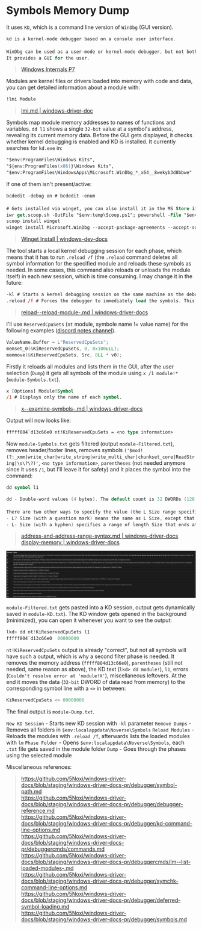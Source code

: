 # Symbols Memory Dump

It uses `KD`, which is a command line version of `WinDbg` (GUI version).
```c
kd is a kernel-mode debugger based on a console user interface.

WinDbg can be used as a user-mode or kernel-mode debugger, but not both at the same time.
It provides a GUI for the user.
```
> [Windows Internals P7](https://github.com/5Noxi/windows-books/releases)  

Modules are kernel files or drivers loaded into memory with code and data, you can get detailed information about a module with:
```ps
!lmi Module
```
> [lmi.md | windows-driver-doc](https://github.com/5Noxi/windows-driver-docs/blob/staging/windows-driver-docs-pr/debuggercmds/-lmi.md)  

Symbols map module memory addresses to names of functions and variables. `dd l1` shows a single `32-bit` value at a symbol's address, revealing its current memory data. Before the GUI gets displayed, it checks whether kernel debugging is enabled and KD is installed. It currently searches for `kd.exe` in:
```ps
"$env:ProgramFiles\Windows Kits",
"${env:ProgramFiles(x86)}\Windows Kits",
"$env:ProgramFiles\WindowsApps\Microsoft.WinDbg_*_x64__8wekyb3d8bbwe"
```
If one of them isn't present/active:
```ps
bcdedit -debug on # bcdedit -enum

# Gets installed via winget, you can also install it in the MS Store if you want to
iwr get.scoop.sh -OutFile "$env:temp\Scoop.ps1"; powershell -File "$env:temp\Scoop.ps1" -RunAsAdmin -Wait
scoop install winget
winget install Microsoft.WinDbg --accept-package-agreements --accept-source-agreements
```
> [Winget Install | windows-dev-docs](https://github.com/5Noxi/windows-dev-docs/blob/docs/hub/package-manager/winget/install.md)  

The tool starts a local kernel debugging session for each phase, which means that it has to run `.reload /f` (the `.reload` command deletes all symbol information for the specified module and reloads these symbols as needed. In some cases, this command also reloads or unloads the module itself) in each new session, which is time consuming. I may change it in the future:
```ps
-kl # Starts a kernel debugging session on the same machine as the debugger.
.reload /f # Forces the debugger to immediately load the symbols. This parameter overrides lazy symbol loading. For more information, see the following Remarks section.
```
> [reload--reload-module-.md | windows-driver-docs](https://github.com/5Noxi/windows-driver-docs/blob/staging/windows-driver-docs-pr/debuggercmds/-reload--reload-module-.md)  

I'll use `ReservedCpuSets` (`nt` module, symbole name != value name) for the following examples ([discord notes channel](https://discord.com/channels/836870260715028511/1397387718874501120/1397531587985543268)). 
```c
ValueName.Buffer = L"ReservedCpuSets";
memset_0(&KiReservedCpuSets, 0, 0x100uLL);
memmove(&KiReservedCpuSets, Src, 8LL * v0);
```
Firstly it reloads all modules and lists them in the GUI, after the user selection (`Dump`) it gets all symbols of the module using `x /1 module!*` (`module-Symbols.txt`).
```ps
x [Options] Module!Symbol
/1 # Displays only the name of each symbol.
```
> [x--examine-symbols-.md | windows-driver-docs](https://github.com/5Noxi/windows-driver-docs/blob/staging/windows-driver-docs-pr/debuggercmds/x--examine-symbols-.md)  

Output will now looks like:
```ps
fffff804`d13c66e0 nt!KiReservedCpuSets = <no type information>
```
Now `module-Symbols.txt` gets filtered (output `module-Filtered.txt`), removes header/footer lines, removes symbols `('$mod!(?:_xmm|write_char|write_string|write_multi_char|chunkset_core|ReadString|\s\?\?)'`, `<no type information>`, `parentheses` (not needed anymore since it uses `/1`, but I'll leave it for safety) and it places the symbol into the command:
```ps
dd symbol l1
```
```c
dd - Double-word values (4 bytes). The default count is 32 DWORDs (128 bytes).

There are two other ways to specify the value (the L Size range specifier):
- L? Size (with a question mark) means the same as L Size, except that L? Size removes the debugger's automatic range limit. Typically, there is a range limit of 256 MB, because larger ranges are typographic errors. If you want to specify a range that is larger than 256 MB, you must use the L? Size syntax.
- L- Size (with a hyphen) specifies a range of length Size that ends at the given address. For example, 80000000 L20 specifies the range from 0x80000000 through 0x8000001F, and 80000000 L-20 specifies the range from 0x7FFFFFE0 through 0x7FFFFFFF. // l1 = display one unit of data at the specified address
```
> [address-and-address-range-syntax.md | windows-driver-docs](https://github.com/5Noxi/windows-driver-docs/blob/staging/windows-driver-docs-pr/debuggercmds/address-and-address-range-syntax.md)  
> [display-memory | windows-driver-docs](https://github.com/5Noxi/windows-driver-docs/blob/staging/windows-driver-docs-pr/debuggercmds/d--da--db--dc--dd--dd--df--dp--dq--du--dw--dw--dyb--dyd--display-memor.md)  

![dismem](https://github.com/5Noxi/sym-mem-dump/blob/main/dismem.png?raw=true)

`module-Filtered.txt` gets pasted into a KD session, output gets dynamically saved in `module-KD.txt`). The KD window gets opened in the background (minimized), you can open it whenever you want to see the output:
```c
lkd> dd nt!KiReservedCpuSets l1
fffff804`d13c66e0  00000000
```
`nt!KiReservedCpuSets` output is already "correct", but not all symbols will have such a output, which is why a second filter phase is needed. It removes the memory address (`fffff804d13c66e0`), `parentheses` (still not needed, same reason as above), the KD text (`lkd> dd module!`), `l1`, errors (`Couldn't resolve error at 'module!X'`), miscellaneous leftovers. At the end it moves the data (`32-bit` DWORD of data read from memory) to the corresponding symbol line with a `<>` in between:
```c
KiReservedCpuSets <> 00000000
```
The final output is `module-Dump.txt`.

`New KD Session` - Starts new KD session with `-kl` parameter
`Remove Dumps` - Removes all folders in `$env:localappdata\Noverse\Symbols`
`Reload Modules` - Reloads the modules with `.reload /f`, afterwards lists the loaded modules with `lm`
`Phase Folder` - Opens `$env:localappdata\Noverse\Symbols`, each `.txt` file gets saved in the module folder
`Dump` - Goes through the phases using the selected module

Miscellaneous references:
> https://github.com/5Noxi/windows-driver-docs/blob/staging/windows-driver-docs-pr/debugger/symbol-path.md  
> https://github.com/5Noxi/windows-driver-docs/blob/staging/windows-driver-docs-pr/debugger/debugger-reference.md  
> https://github.com/5Noxi/windows-driver-docs/blob/staging/windows-driver-docs-pr/debugger/kd-command-line-options.md  
> https://github.com/5Noxi/windows-driver-docs/blob/staging/windows-driver-docs-pr/debuggercmds/commands.md  
> https://github.com/5Noxi/windows-driver-docs/blob/staging/windows-driver-docs-pr/debuggercmds/lm--list-loaded-modules-.md  
> https://github.com/5Noxi/windows-driver-docs/blob/staging/windows-driver-docs-pr/debugger/symchk-command-line-options.md  
> https://github.com/5Noxi/windows-driver-docs/blob/staging/windows-driver-docs-pr/debugger/deferred-symbol-loading.md  
> https://github.com/5Noxi/windows-driver-docs/blob/staging/windows-driver-docs-pr/debugger/symbols.md  
